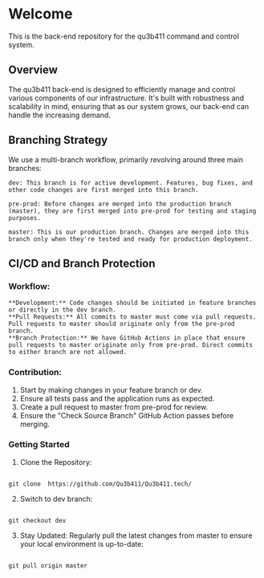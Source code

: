 
# Welcome

This is the back-end repository for the qu3b411 command and control system.

## Overview

The qu3b411 back-end is designed to efficiently manage and control various components of our infrastructure. It's built with robustness and scalability in mind, ensuring that as our system grows, our back-end can handle the increasing demand.

## Branching Strategy

We use a multi-branch workflow, primarily revolving around three main branches:

    dev: This branch is for active development. Features, bug fixes, and other code changes are first merged into this branch.

    pre-prod: Before changes are merged into the production branch (master), they are first merged into pre-prod for testing and staging purposes.

    master: This is our production branch. Changes are merged into this branch only when they're tested and ready for production deployment.

## CI/CD and Branch Protection
### Workflow:

    **Development:** Code changes should be initiated in feature branches or directly in the dev branch.
    **Pull Requests:** All commits to master must come via pull requests. Pull requests to master should originate only from the pre-prod branch.
    **Branch Protection:** We have GitHub Actions in place that ensure pull requests to master originate only from pre-prod. Direct commits to either branch are not allowed.

### Contribution:

   1.  Start by making changes in your feature branch or dev.
   2.  Ensure all tests pass and the application runs as expected.
   3.  Create a pull request to master from pre-prod for review.
   4.  Ensure the "Check Source Branch" GitHub Action passes before merging.

### Getting Started

   1.  Clone the Repository:

```

git clone  https://github.com/Qu3b411/Qu3b411.tech/
```

2.  Switch to dev branch:

```

git checkout dev
```

3. Stay Updated: Regularly pull the latest changes from master to ensure your local environment is up-to-date:

```

git pull origin master
```
